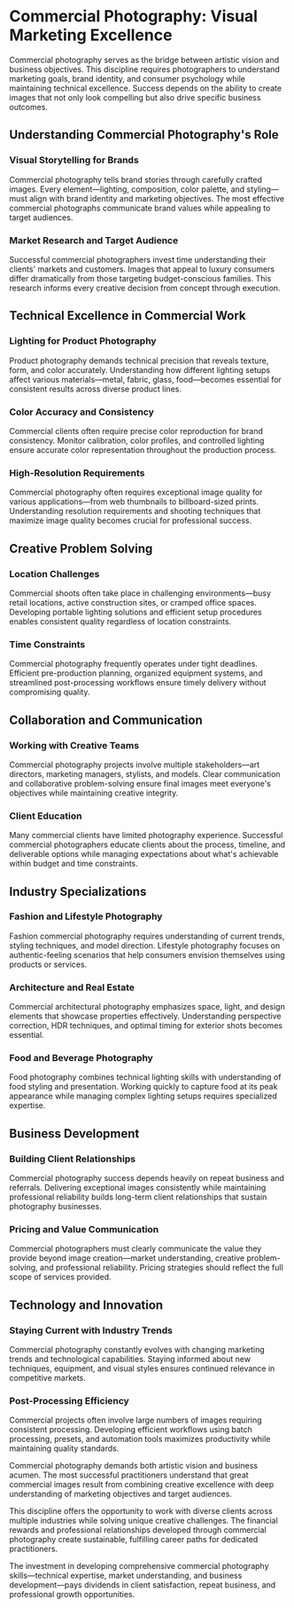 # Commercial Photography: Visual Marketing Excellence

Commercial photography serves as the bridge between artistic vision and business objectives. This discipline requires photographers to understand marketing goals, brand identity, and consumer psychology while maintaining technical excellence. Success depends on the ability to create images that not only look compelling but also drive specific business outcomes.

## Understanding Commercial Photography's Role

### Visual Storytelling for Brands

Commercial photography tells brand stories through carefully crafted images. Every element—lighting, composition, color palette, and styling—must align with brand identity and marketing objectives. The most effective commercial photographs communicate brand values while appealing to target audiences.

### Market Research and Target Audience

Successful commercial photographers invest time understanding their clients' markets and customers. Images that appeal to luxury consumers differ dramatically from those targeting budget-conscious families. This research informs every creative decision from concept through execution.

## Technical Excellence in Commercial Work

### Lighting for Product Photography

Product photography demands technical precision that reveals texture, form, and color accurately. Understanding how different lighting setups affect various materials—metal, fabric, glass, food—becomes essential for consistent results across diverse product lines.

### Color Accuracy and Consistency

Commercial clients often require precise color reproduction for brand consistency. Monitor calibration, color profiles, and controlled lighting ensure accurate color representation throughout the production process.

### High-Resolution Requirements

Commercial photography often requires exceptional image quality for various applications—from web thumbnails to billboard-sized prints. Understanding resolution requirements and shooting techniques that maximize image quality becomes crucial for professional success.

## Creative Problem Solving

### Location Challenges

Commercial shoots often take place in challenging environments—busy retail locations, active construction sites, or cramped office spaces. Developing portable lighting solutions and efficient setup procedures enables consistent quality regardless of location constraints.

### Time Constraints

Commercial photography frequently operates under tight deadlines. Efficient pre-production planning, organized equipment systems, and streamlined post-processing workflows ensure timely delivery without compromising quality.

## Collaboration and Communication

### Working with Creative Teams

Commercial photography projects involve multiple stakeholders—art directors, marketing managers, stylists, and models. Clear communication and collaborative problem-solving ensure final images meet everyone's objectives while maintaining creative integrity.

### Client Education

Many commercial clients have limited photography experience. Successful commercial photographers educate clients about the process, timeline, and deliverable options while managing expectations about what's achievable within budget and time constraints.

## Industry Specializations

### Fashion and Lifestyle Photography

Fashion commercial photography requires understanding of current trends, styling techniques, and model direction. Lifestyle photography focuses on authentic-feeling scenarios that help consumers envision themselves using products or services.

### Architecture and Real Estate

Commercial architectural photography emphasizes space, light, and design elements that showcase properties effectively. Understanding perspective correction, HDR techniques, and optimal timing for exterior shots becomes essential.

### Food and Beverage Photography

Food photography combines technical lighting skills with understanding of food styling and presentation. Working quickly to capture food at its peak appearance while managing complex lighting setups requires specialized expertise.

## Business Development

### Building Client Relationships

Commercial photography success depends heavily on repeat business and referrals. Delivering exceptional images consistently while maintaining professional reliability builds long-term client relationships that sustain photography businesses.

### Pricing and Value Communication

Commercial photographers must clearly communicate the value they provide beyond image creation—market understanding, creative problem-solving, and professional reliability. Pricing strategies should reflect the full scope of services provided.

## Technology and Innovation

### Staying Current with Industry Trends

Commercial photography constantly evolves with changing marketing trends and technological capabilities. Staying informed about new techniques, equipment, and visual styles ensures continued relevance in competitive markets.

### Post-Processing Efficiency

Commercial projects often involve large numbers of images requiring consistent processing. Developing efficient workflows using batch processing, presets, and automation tools maximizes productivity while maintaining quality standards.

Commercial photography demands both artistic vision and business acumen. The most successful practitioners understand that great commercial images result from combining creative excellence with deep understanding of marketing objectives and target audiences.

This discipline offers the opportunity to work with diverse clients across multiple industries while solving unique creative challenges. The financial rewards and professional relationships developed through commercial photography create sustainable, fulfilling career paths for dedicated practitioners.

The investment in developing comprehensive commercial photography skills—technical expertise, market understanding, and business development—pays dividends in client satisfaction, repeat business, and professional growth opportunities.